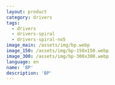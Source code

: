 ```yaml
---
layout: product
category: drivers
tags:
  - drivers
  - drivers-spiral
  - drivers-spiral-no5
image_main: /assets/img/bp.webp
image_150: /assets/img/bp-150x150.webp
image_300: /assets/img/bp-300x300.webp
language: en
name: 'BP'
description: 'BP'
---
```

